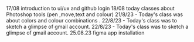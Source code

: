 17/08 introduction to ui/ux and github login 
18/08 today classes about Photoshop tools (pen ,move,text and colour)
21/8/23 - Today's class was about colors and colour combinations . 22/8/23 - Today's class was to sketch a glimpse of gmail account.
22/8/23 - Today's class was to sketch a glimpse of gmail account.
25.08.23 figma app installation

